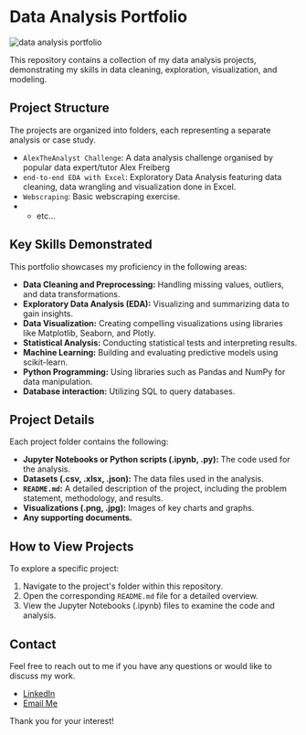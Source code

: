 # Data Analysis Portfolio

![data analysis portfolio](https://github.com/CtrlJil/Images/blob/main/data_analysis_portfolio_dark.jfif)

This repository contains a collection of my data analysis projects, demonstrating my skills in data cleaning, exploration, visualization, and modeling.

## Project Structure

The projects are organized into folders, each representing a separate analysis or case study.

* `AlexTheAnalyst Challenge`: A data analysis challenge organised by popular data expert/tutor Alex Freiberg
* `end-to-end EDA with Excel`: Exploratory Data Analysis featuring data cleaning, data wrangling and visualization done in Excel.
* `Webscraping`: Basic webscraping exercise.
* * etc...

## Key Skills Demonstrated

This portfolio showcases my proficiency in the following areas:

* **Data Cleaning and Preprocessing:** Handling missing values, outliers, and data transformations.
* **Exploratory Data Analysis (EDA):** Visualizing and summarizing data to gain insights.
* **Data Visualization:** Creating compelling visualizations using libraries like Matplotlib, Seaborn, and Plotly.
* **Statistical Analysis:** Conducting statistical tests and interpreting results.
* **Machine Learning:** Building and evaluating predictive models using scikit-learn.
* **Python Programming:** Using libraries such as Pandas and NumPy for data manipulation.
* **Database interaction:** Utilizing SQL to query databases.

## Project Details

Each project folder contains the following:

* **Jupyter Notebooks or Python scripts (.ipynb, .py):** The code used for the analysis.
* **Datasets (.csv, .xlsx, .json):** The data files used in the analysis.
* **`README.md`:** A detailed description of the project, including the problem statement, methodology, and results.
* **Visualizations (.png, .jpg):** Images of key charts and graphs.
* **Any supporting documents.**

## How to View Projects

To explore a specific project:

1.  Navigate to the project's folder within this repository.
2.  Open the corresponding `README.md` file for a detailed overview.
3.  View the Jupyter Notebooks (.ipynb) files to examine the code and analysis.

## Contact

Feel free to reach out to me if you have any questions or would like to discuss my work.

* [ LinkedIn](https://www.linkedin.com/in/jil-okonma)
* [Email Me](mailto:jilokonma@gmail.com)

Thank you for your interest!
